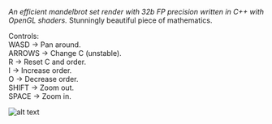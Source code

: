 *An efficient mandelbrot set render with 32b FP precision written in C++ with OpenGL shaders.*
Stunningly beautiful piece of mathematics.<br>

Controls:<br>
WASD -> Pan around.<br>
ARROWS -> Change C (unstable).<br>
R -> Reset C and order.<br>
I -> Increase order.<br>
O -> Decrease order.<br>
SHIFT -> Zoom out.<br>
SPACE -> Zoom in.<br>

![alt text]([https://github.com/hchap1/mandelbrot/blob/main/screenshots/1.png?raw=true])
